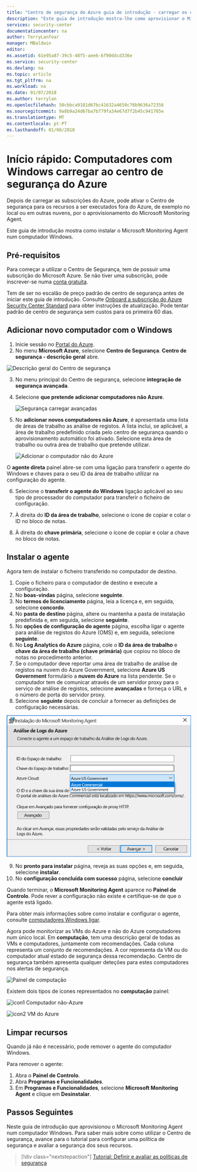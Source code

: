 ```yaml
---
title: "Centro de segurança do Azure guia de introdução - carregar os computadores do Windows para o Centro de segurança | Microsoft Docs"
description: "Este guia de introdução mostra-lhe como aprovisionar o Microsoft Monitoring Agent num computador Windows."
services: security-center
documentationcenter: na
author: TerryLanfear
manager: MBaldwin
editor: 
ms.assetid: 61e95a87-39c5-48f5-aee6-6f90ddcd336e
ms.service: security-center
ms.devlang: na
ms.topic: article
ms.tgt_pltfrm: na
ms.workload: na
ms.date: 01/07/2018
ms.author: terrylan
ms.openlocfilehash: 50cbbca9181d67bc41632a4650c76b9636a72356
ms.sourcegitcommit: 9a8b9a24d67ba7b779fa34e67d7f2b45c941785e
ms.translationtype: MT
ms.contentlocale: pt-PT
ms.lasthandoff: 01/08/2018
---
```

# <a name="quickstart-onboard-windows-computers-to-azure-security-center"></a>Início rápido: Computadores com Windows carregar ao centro de segurança do Azure
Depois de carregar as subscrições do Azure, pode ativar o Centro de segurança para os recursos a ser executados fora do Azure, de exemplo no local ou em outras nuvens, por o aprovisionamento do Microsoft Monitoring Agent.

Este guia de introdução mostra como instalar o Microsoft Monitoring Agent num computador Windows.

## <a name="prerequisites"></a>Pré-requisitos
Para começar a utilizar o Centro de Segurança, tem de possuir uma subscrição do Microsoft Azure. Se não tiver uma subscrição, pode inscrever-se numa [conta gratuita](https://azure.microsoft.com/pricing/free-trial/).

Tem de ser no escalão de preço padrão de centro de segurança antes de iniciar este guia de introdução. Consulte [Onboard a subscrição do Azure Security Center Standard](security-center-get-started.md) para obter instruções de atualização. Pode tentar padrão de centro de segurança sem custos para os primeira 60 dias.

## <a name="add-new-windows-computer"></a>Adicionar novo computador com o Windows

1. Inicie sessão no [Portal do Azure](https://azure.microsoft.com/features/azure-portal/).
2. No menu **Microsoft Azure**, selecione **Centro de Segurança**. **Centro de segurança - descrição geral** abre.

 ![Descrição geral do Centro de segurança][2]

3. No menu principal do Centro de segurança, selecione **integração de segurança avançada**.
4. Selecione **que pretende adicionar computadores não Azure**.

   ![Segurança carregar avançadas][3]

5. No **adicionar novos computadores não Azure**, é apresentada uma lista de áreas de trabalho as análise de registos. A lista inclui, se aplicável, a área de trabalho predefinido criada pelo centro de segurança quando o aprovisionamento automático foi ativado. Selecione esta área de trabalho ou outra área de trabalho que pretende utilizar.

    ![Adicionar o computador não do Azure][4]

  O **agente direta** painel abre-se com uma ligação para transferir o agente do Windows e chaves para o seu ID da área de trabalho utilizar na configuração do agente.

6.  Selecione o **transferir o agente do Windows** ligação aplicável ao seu tipo de processador do computador para transferir o ficheiro de configuração.

7.  À direita do **ID da área de trabalho**, selecione o ícone de copiar e colar o ID no bloco de notas.

8.  À direita do **chave primária**, selecione o ícone de copiar e colar a chave no bloco de notas.

## <a name="install-the-agent"></a>Instalar o agente
Agora tem de instalar o ficheiro transferido no computador de destino.

1. Copie o ficheiro para o computador de destino e execute a configuração.
2. No **boas-vindas** página, selecione **seguinte**.
3. No **termos de licenciamento** página, leia a licença e, em seguida, selecione **concordo**.
4. No **pasta de destino** página, altere ou mantenha a pasta de instalação predefinida e, em seguida, selecione **seguinte**.
5. No **opções de configuração do agente** página, escolha ligar o agente para análise de registos do Azure (OMS) e, em seguida, selecione **seguinte**.
6. No **Log Analytics do Azure** página, cole o **ID da área de trabalho** e **chave da área de trabalho (chave primária)** que copiou no bloco de notas no procedimento anterior.
7. Se o computador deve reportar uma área de trabalho de análise de registos na nuvem do Azure Government, selecione **Azure US Government** formulário a **nuvem do Azure** na lista pendente.  Se o computador tem de comunicar através de um servidor proxy para o serviço de análise de registos, selecione **avançadas** e forneça o URL e o número de porta do servidor proxy.
8. Selecione **seguinte** depois de concluir a fornecer as definições de configuração necessárias.

  ![Instalar o agente][5]

9. No **pronto para instalar** página, reveja as suas opções e, em seguida, selecione **instalar**.
10. No **configuração concluída com sucesso** página, selecione **concluir**

Quando terminar, o **Microsoft Monitoring Agent** aparece no **Painel de Controlo**. Pode rever a configuração não existe e certifique-se de que o agente está ligado.

Para obter mais informações sobre como instalar e configurar o agente, consulte [computadores Windows ligar](../log-analytics/log-analytics-agent-windows.md#install-the-agent-using-setup).

Agora pode monitorizar as VMs do Azure e não do Azure computadores num único local. Em **computação**, tem uma descrição geral de todas as VMs e computadores, juntamente com recomendações. Cada coluna representa um conjunto de recomendações. A cor representa da VM ou do computador atual estado de segurança dessa recomendação. Centro de segurança também apresenta qualquer deteções para estes computadores nos alertas de segurança.

  ![Painel de computação][6]

Existem dois tipos de ícones representados no **computação** painel:

![icon1](./media/quick-onboard-windows-computer/security-center-monitoring-icon1.png) Computador não-Azure

![icon2](./media/quick-onboard-windows-computer/security-center-monitoring-icon2.png) VM do Azure

## <a name="clean-up-resources"></a>Limpar recursos
Quando já não é necessário, pode remover o agente do computador Windows.

Para remover o agente:

1. Abra o **Painel de Controlo**.
2. Abra **Programas e Funcionalidades**.
3. Em **Programas e Funcionalidades**, selecione **Microsoft Monitoring Agent** e clique em **Desinstalar**.

## <a name="next-steps"></a>Passos Seguintes
Neste guia de introdução que aprovisionou o Microsoft Monitoring Agent num computador Windows. Para saber mais sobre como utilizar o Centro de segurança, avance para o tutorial para configurar uma política de segurança e avaliar a segurança dos seus recursos.

> [!div class="nextstepaction"]
> [Tutorial: Definir e avaliar as políticas de segurança](tutorial-security-policy.md)

<!--Image references-->
[2]: ./media/quick-onboard-windows-computer/overview.png
[3]: ./media/quick-onboard-windows-computer/onboard-windows-computer.png
[4]: ./media/quick-onboard-windows-computer/add-computer.png
[5]: ./media/quick-onboard-windows-computer/log-analytics-mma-setup-laworkspace.png
[6]: ./media/quick-onboard-windows-computer/compute.png

